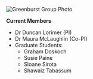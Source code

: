 ![Greenburst Group Photo](20241017_155945.jpg)

**Current Members**

- Dr Duncan Lorimer (PI)
- Dr Maura McLaughlin (Co-PI)
- Graduate Students:
  - Graham Doskoch
  - Susie Paine
  - Sloane Sirota
  - Shawaiz Tabassum
